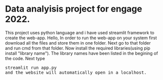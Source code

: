 # Data analyisis project for engage 2022.
This project uses python language and i have used streamlit framework to create the web-app.
Hello,
In order to run the web-app on your system first download all the files and store them in one folder.
Next go to that folder and run cmd from that folder.
Now install the required libraries(using pip install "library name"). The library names have been listed in the begining of the code.
Next type
<pre>streamlit run app.py
and the website will automatically open in a localhost.
